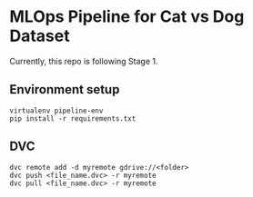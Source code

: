 # MLOps Pipeline for Cat vs Dog Dataset

Currently, this repo is following Stage 1.

## Environment setup
```
virtualenv pipeline-env
pip install -r requirements.txt
```

## DVC 
```
dvc remote add -d myremote gdrive://<folder>
dvc push <file_name.dvc> -r myremote
dvc pull <file_name.dvc> -r myremote
```